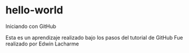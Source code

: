 # hello-world

Iniciando con GitHub

Esta es un aprendizaje realizado bajo los pasos del tutorial de GitHub
Fue realizado por Edwin Lacharme
